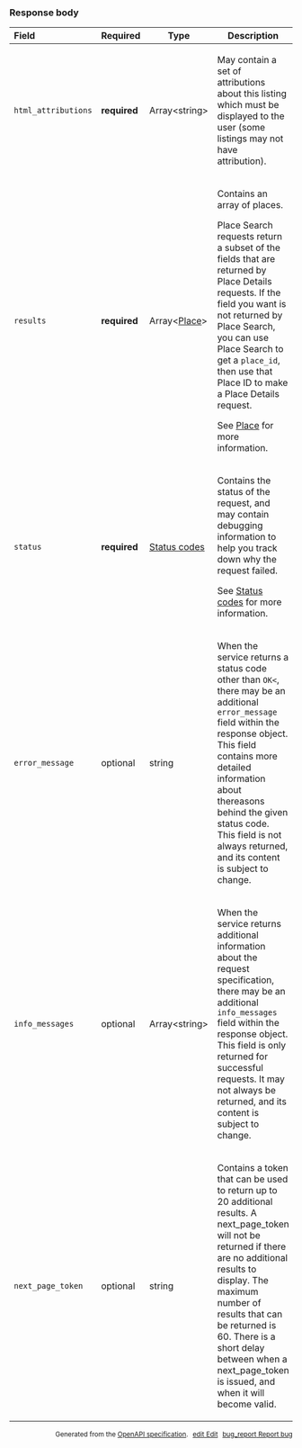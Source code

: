 <!--- This is a generated file, do not edit! -->
<!--- [START maps_http_schema_placestextsearchresponse] -->
<h3 class="schema-object" id="PlacesTextSearchResponse">Response body</h3>

| Field               | Required     | Type                                               | Description                                                                                                                                                                                                                                                                                                                                                                                                                    |
| :------------------ | ------------ | -------------------------------------------------- | ------------------------------------------------------------------------------------------------------------------------------------------------------------------------------------------------------------------------------------------------------------------------------------------------------------------------------------------------------------------------------------------------------------------------------ |
| `html_attributions` | **required** | Array&lt;string&gt;                                | <div class="nonref-property-description"><p>May contain a set of attributions about this listing which must be displayed to the user (some listings may not have attribution).</p></div>                                                                                                                                                                                                                                       |
| `results`           | **required** | Array&lt;[Place](#Place "Place")&gt;               | <div class="ref-property-description"><p>Contains an array of places.</p><div class="caution">Place Search requests return a subset of the fields that are returned by Place Details requests. If the field you want is not returned by Place Search, you can use Place Search to get a `place_id`, then use that Place ID to make a Place Details request.</div><p>See <a href="#Place">Place</a> for more information.</div> |
| `status`            | **required** | [Status codes](#PlacesSearchStatus "Status codes") | <div class="ref-property-description"><p>Contains the status of the request, and may contain debugging information to help you track down why the request failed.</p><p>See <a href="#PlacesSearchStatus">Status codes</a> for more information.</div>                                                                                                                                                                         |
| `error_message`     | optional     | string                                             | <div class="nonref-property-description"><p>When the service returns a status code other than <code>OK&#x3C;</code>, there may be an additional <code>error_message</code> field within the response object. This field contains more detailed information about thereasons behind the given status code. This field is not always returned, and its content is subject to change.</p></div>                                   |
| `info_messages`     | optional     | Array&lt;string&gt;                                | <div class="nonref-property-description"><p>When the service returns additional information about the request specification, there may be an additional <code>info_messages</code> field within the response object. This field is only returned for successful requests. It may not always be returned, and its content is subject to change.</p></div>                                                                       |
| `next_page_token`   | optional     | string                                             | <div class="nonref-property-description"><p>Contains a token that can be used to return up to 20 additional results. A next_page_token will not be returned if there are no additional results to display. The maximum number of results that can be returned is 60. There is a short delay between when a next_page_token is issued, and when it will become valid.</p></div>                                                 |

<p style="text-align: right; font-size: smaller;">Generated from the <a class="gc-analytics-event" data-category="GMP" data-label="openapi-github" href="https://github.com/googlemaps/openapi-specification" title="Google Maps Platform OpenAPI Specification" class="external">OpenAPI specification</a>.
<a class="gc-analytics-event" data-category="GMP" data-label="openapi-github" style="margin-left: 5px;" href="https://github.com/googlemaps/openapi-specification/blob/main/specification/schemas/PlacesTextSearchResponse.yml" title="Edit on GitHub"><span class="material-icons">edit</span> Edit</a>
<a class="gc-analytics-event" data-category="GMP" data-label="openapi-github" style="margin-left: 5px;" href="https://github.com/googlemaps/openapi-specification/issues/new?assignees=&labels=type%3A+bug%2C+triage+me&template=bug_report.md&title=[schemas] Bug - PlacesTextSearchResponse" title="File bug for schemas on GitHub"><span class="material-icons">bug_report</span> Report bug</a>
</p>

<!--- [END maps_http_schema_placestextsearchresponse] -->
